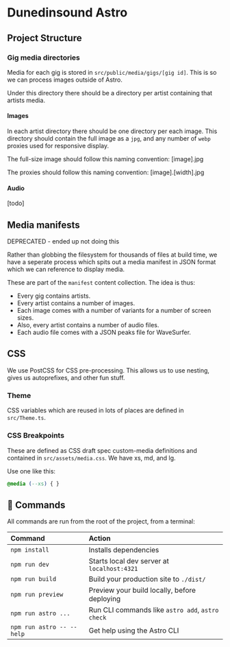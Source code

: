 # Dunedinsound Astro

## Project Structure

### Gig media directories

Media for each gig is stored in `src/public/media/gigs/[gig id]`. This is so we can process images outside of Astro.

Under this directory there should be a directory per artist containing that artists media.

#### Images

In each artist directory there should be one directory per each image. This directory should contain the full image as a `jpg`, and any number of `webp` proxies used for responsive display.

The full-size image should follow this naming convention: [image].jpg

The proxies should follow this naming convention: [image].[width].jpg

#### Audio

[todo]

## Media manifests

DEPRECATED - ended up not doing this

Rather than globbing the filesystem for thousands of files at build time, we have a seperate process which spits out a media manifest in JSON format which we can reference to display media.

These are part of the `manifest` content collection. The idea is thus:

* Every gig contains artists.
* Every artist contains a number of images.
* Each image comes with a number of variants for a number of screen sizes.
* Also, every artist contains a number of audio files.
* Each audio file comes with a JSON peaks file for WaveSurfer.

## CSS

We use PostCSS for CSS pre-processing. This allows us to use nesting, gives us autoprefixes, and other fun stuff.

### Theme

CSS variables which are reused in lots of places are defined in `src/Theme.ts`.

### CSS Breakpoints

These are defined as CSS draft spec custom-media definitions and contained in `src/assets/media.css`. We have xs, md, and lg.

Use one like this:

```css
@media (--xs) { }
```

## 🧞 Commands

All commands are run from the root of the project, from a terminal:

| Command                   | Action                                           |
| :------------------------ | :----------------------------------------------- |
| `npm install`             | Installs dependencies                            |
| `npm run dev`             | Starts local dev server at `localhost:4321`      |
| `npm run build`           | Build your production site to `./dist/`          |
| `npm run preview`         | Preview your build locally, before deploying     |
| `npm run astro ...`       | Run CLI commands like `astro add`, `astro check` |
| `npm run astro -- --help` | Get help using the Astro CLI                     |
